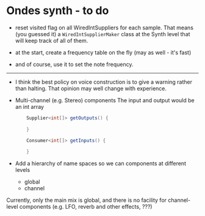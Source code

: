 # Ondes synth - to do

 - reset visited flag on all WiredIntSuppliers for each sample. That means (you guessed it) a `WiredIntSupplierMaker` class at the Synth level that will keep track of all of them. 
 
 - at the start, create a frequency table on the fly (may as well - it's fast)
  
 - and of course, use it to set the note frequency.
 
 
 ----------- 
  
 - I think the best policy on voice construction is to give a warning rather than halting. That opinion may well change with experience.  



 - Multi-channel (e.g. Stereo) components
    The input and output would be an int array
    
    ```java    
        Supplier<int[]> getOutputs() {
            
        }

        Consumer<int[]> getInputs() {
            
        }
    ```     

- Add a hierarchy of name spaces so we can components at different levels 
    - global
    - channel 
    
Currently, only the main mix is global, and there is no facility for channel-level components (e.g. LFO, reverb and other effects, ???)


 
